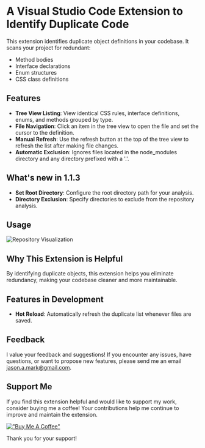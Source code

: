 # A Visual Studio Code Extension to Identify Duplicate Code

This extension identifies duplicate object definitions in your codebase. It scans your project for redundant:

- Method bodies
- Interface declarations
- Enum structures
- CSS class definitions

## Features

- **Tree View Listing**: View identical CSS rules, interface definitions, enums, and methods grouped by type.
- **File Navigation**: Click an item in the tree view to open the file and set the cursor to the definition.
- **Manual Refresh**: Use the refresh button at the top of the tree view to refresh the list after making file changes.
- **Automatic Exclusion**: Ignores files located in the node_modules directory and any directory prefixed with a '.'.

## What's new in 1.1.3

- **Set Root Directory**: Configure the root directory path for your analysis.
- **Directory Exclusion**: Specify directories to exclude from the repository analysis.

## Usage

![Repository Visualization](https://github.com/jasonamark/jasonamark/raw/main/identify-duplicates.gif)

## Why This Extension is Helpful

By identifying duplicate objects, this extension helps you eliminate redundancy, making your codebase cleaner and more maintainable.

## Features in Development

- **Hot Reload**: Automatically refresh the duplicate list whenever files are saved.

## Feedback

I value your feedback and suggestions! If you encounter any issues, have questions, or want to propose new features, please send me an email [jason.a.mark@gmail.com](jason.a.mark@gmail.com).

## Support Me
If you find this extension helpful and would like to support my work, consider buying me a coffee! Your contributions help me continue to improve and maintain the extension.

[!["Buy Me A Coffee"](https://www.buymeacoffee.com/assets/img/custom_images/orange_img.png)](https://buymeacoffee.com/jasonamark8)

Thank you for your support!
